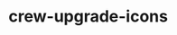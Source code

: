 <!-- generated by markdown-notes-tree -->

# crew-upgrade-icons

<!-- optional markdown-notes-tree directory description starts here -->

<!-- optional markdown-notes-tree directory description ends here -->


